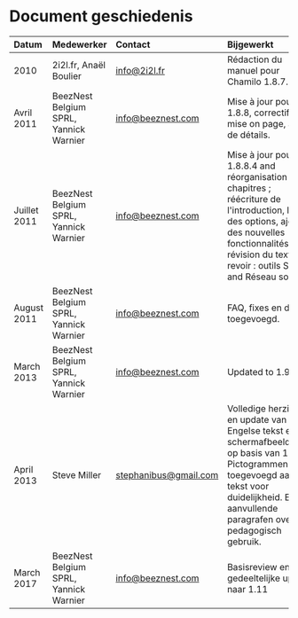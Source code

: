 # Document geschiedenis

| Datum | Medewerker | Contact | Bijgewerkt |
| :--- | :--- | :--- | :--- |
| 2010 | 2i2l.fr, Anaël Boulier | info@2i2l.fr | Rédaction du manuel pour Chamilo 1.8.7. |
| Avril 2011 | BeezNest Belgium SPRL, Yannick Warnier | info@beeznest.com | Mise à jour pour 1.8.8, correctifs, mise on page, ajouts de détails. |
| Juillet 2011 | BeezNest Belgium SPRL, Yannick Warnier | info@beeznest.com | Mise à jour pour 1.8.8.4 and réorganisation des chapitres ; réécriture de l'introduction, listing des options, ajout des nouvelles fonctionnalités, révision du texte. À revoir : outils Suivi and Réseau social. |
| August 2011 | BeezNest Belgium SPRL, Yannick Warnier | info@beeznest.com | FAQ, fixes en details toegevoegd. |
| March 2013 | BeezNest Belgium SPRL, Yannick Warnier | info@beeznest.com | Updated to 1.9.6. |
| April 2013 | Steve Miller | stephanibus@gmail.com | Volledige herziening en update van Engelse tekst en schermafbeeldingen op basis van 1.9.4. Pictogrammen inline toegevoegd aan tekst voor duidelijkheid. Enkele aanvullende paragrafen over pedagogisch gebruik. |
| March 2017 | BeezNest Belgium SPRL, Yannick Warnier | info@beeznest.com | Basisreview en gedeeltelijke update naar 1.11 |

